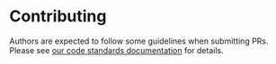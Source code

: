 # Contributing

Authors are expected to follow some guidelines when submitting PRs. Please see [our code standards documentation](https://velero.io/docs/main/code-standards/) for details.
